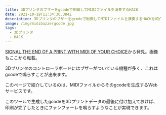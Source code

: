 ```yaml
---
title: 3Dプリンタのブザーをgcodeで制御してMIDIファイルを演奏するHACK
date: 2021-10-19T11:34:36.384Z
description: 3Dプリンタのブザーをgcodeで制御してMIDIファイルを演奏するHACKを紹介します。
image: /img/midibuzzergcode.jpg
tags:
  - 3Dプリンタ
  - HACK
---
```

[SIGNAL THE END OF A PRINT WITH MIDI OF YOUR CHOICE](https://hackaday.com/2020/04/25/signal-the-end-of-a-print-with-midi-of-your-choice/)から発見。画像もここから転載。

3Dプリンタのコントローラボードにはブザーがついている機種が多く、これはgcodeで鳴らすことが出来ます。

このページで紹介しているのは、MIDIファイルからそのgcodeを生成するWebサービスです。

このツールで生成したgcodeを3Dプリントデータの最後に付け加えておけば、印刷が完了したときにファンファーレを鳴らすようなことが実現できます。
